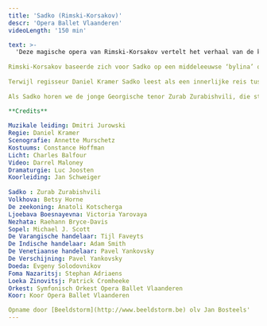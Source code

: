 ```yaml
---
title: 'Sadko (Rimski-Korsakov)'
descr: 'Opera Ballet Vlaanderen'
videoLength: '150 min'

text: >-
  'Deze magische opera van Rimski-Korsakov vertelt het verhaal van de kunstenaar Sadko die met zijn kunst de anderen ervan wil overtuigen het isolement te doorbreken en nieuwe werelden te ontsluiten. Zijn droom wordt echter vijandig onthaald. Alleen Volkhova, de dochter van de zeekoning, betoverd door Sadko’s muziek, helpt hem zijn visionaire ideeën te realiseren.  
  
Rimski-Korsakov baseerde zich voor Sadko op een middel­eeuwse ‘bylina’ of epos over de gelijknamige avonturier, handelaar en minnestreel, en verweefde die met diverse zeelegenden. Schipperend tussen mensen- en zeewereld en tussen mythe en werkelijkheid verschijnt Sadko als een Slavische variant van zowel Orfeus als Odysseus. Hij belichaamt de scheppende kracht van de fantasie die de strijd aanbindt met de realiteit.  
  
Terwijl regisseur Daniel Kramer Sadko leest als een innerlijke reis tussen een mannelijke, exploratieve en een vrouwelijke, spirituele kijk op de wereld, verbond Rimski-Korsakov in zijn door en door lyrische partituur Russische volksmuziek en meeslepende ballades met een wervelende orkestratie. Na een Tsjaikovski-drieluik, Lady Macbeth van Mtsensk (Sjostakovitsj) en Khovansjtsjina (Moesorgski) zet Opera Ballet Vlaanderen zijn boeiende exploratie van de Russische opera verder onder de gedreven muzikale leiding van Dmitri Jurowski.  
  
Als Sadko horen we de jonge Georgische tenor Zurab Zurabishvili, die stilaan aan een internationale doorbraak begint. De Amerikaanse sopraan Betsy Horne vertolkt de rol van de zeeprinses Volkhova en kent daarmee haar Belgische debuut. De bas Anatoli Kotscherga kruipt in de rol van de Zeekoning.  

**Credits**  
  
Muzikale leiding: Dmitri Jurowski  
Regie: Daniel Kramer  
Scenografie: Annette Murschetz  
Kostuums: Constance Hoffman  
Licht: Charles Balfour  
Video: Darrel Maloney  
Dramaturgie: Luc Joosten  
Koorleiding: Jan Schweiger  
  
Sadko : Zurab Zurabishvili  
Volkhova: Betsy Horne  
De zeekoning: Anatoli Kotscherga  
Ljoebava Boesnayevna: Victoria Yarovaya  
Nezhata: Raehann Bryce-Davis  
Sopel: Michael J. Scott  
De Varangische handelaar: Tijl Faveyts  
De Indische handelaar: Adam Smith  
De Venetiaanse handelaar: Pavel Yankovsky  
De Verschijning: Pavel Yankovsky  
Doeda: Evgeny Solodovnikov  
Foma Nazaritsj: Stephan Adriaens  
Loeka Zinovitsj: Patrick Cromheeke  
Orkest: Symfonisch Orkest Opera Ballet Vlaanderen  
Koor: Koor Opera Ballet Vlaanderen

Opname door [Beeldstorm](http://www.beeldstorm.be) olv Jan Bosteels'
---
```

